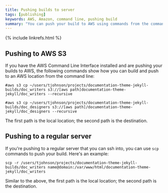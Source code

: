 ```yaml
---
title: Pushing builds to server
tags: [publishing]
keywords: AWS, Amazon, command line, pushing build
summary: "You can push your build to AWS using commands from the command line."
---
```

{% include linkrefs.html %} 

## Pushing to AWS S3

If you have the AWS Command Line Interface installed and are pushing your builds to AWS, the following commands show how you can build and push to an AWS location from the command line:

```
#aws s3 cp ~/users/tjohnson/projects/documentation-theme-jekyll-builds/doc_writers s3://[aws path]documentation-theme-jekyll/doc_writers --recursive

#aws s3 cp ~/users/tjohnson/projects/documentation-theme-jekyll-builds/doc_designers s3://[aws path]/documentation-theme-jekyll/doc_designers --recursive
```

The first path is the local location; the second path is the destination.

## Pushing to a regular server

If you're pushing to a regular server that you can ssh into, you can use `scp` commands to push your build. Here's an example:

```
scp -r /users/tjohnson/projects/documentation-theme-jekyll-builds/doc_writers name@domain:/var/www/html/documentation-theme-jekyll/doc_writers
```

Similar to the above, the first path is the local location; the second path is the destination.


